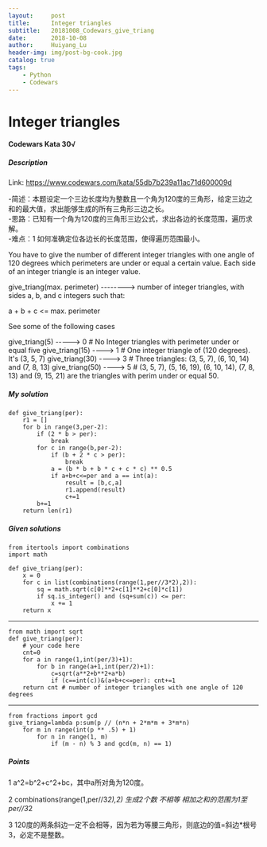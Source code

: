 ```yaml
---
layout:     post
title:      Integer triangles
subtitle:   20181008_Codewars_give_triang
date:       2018-10-08
author:     Huiyang_Lu
header-img: img/post-bg-cook.jpg
catalog: true
tags:
    - Python
    - Codewars
---
```

# Integer triangles
#### Codewars Kata 30√
##### Description
Link: https://www.codewars.com/kata/55db7b239a11ac71d600009d  

-简述：本题设定一个三边长度均为整数且一个角为120度的三角形，给定三边之和的最大值，求出能够生成的所有三角形三边之长。  
-思路：已知有一个角为120度的三角形三边公式，求出各边的长度范围，遍历求解。  
-难点：1 如何准确定位各边长的长度范围，使得遍历范围最小。  
  
You have to give the number of different integer triangles with one angle of 120 degrees which perimeters are under or equal a certain value. Each side of an integer triangle is an integer value.

give_triang(max. perimeter) --------> number of integer triangles,
with sides a, b, and c integers such that:

a + b + c <= max. perimeter

See some of the following cases

give_triang(5) -----> 0 # No Integer triangles with perimeter under or equal five
give_triang(15) ----> 1 # One integer triangle of (120 degrees). It's (3, 5, 7)
give_triang(30) ----> 3 # Three triangles: (3, 5, 7), (6, 10, 14) and (7, 8, 13)
give_triang(50) ----> 5 # (3, 5, 7), (5, 16, 19), (6, 10, 14), (7, 8, 13) and (9, 15, 21) are the triangles with perim under or equal 50.

##### My solution
    def give_triang(per):
        r1 = []
        for b in range(3,per-2):
            if (2 * b > per):
                break
            for c in range(b,per-2):
                if (b + 2 * c > per):
                    break
                a = (b * b + b * c + c * c) ** 0.5
                if a+b+c<=per and a == int(a):
                    result = [b,c,a]
                    r1.append(result)
                    c+=1
            b+=1
        return len(r1)

##### Given solutions  
    from itertools import combinations
    import math

    def give_triang(per):
        x = 0
        for c in list(combinations(range(1,per//3*2),2)):
            sq = math.sqrt(c[0]**2+c[1]**2+c[0]*c[1])
            if sq.is_integer() and (sq+sum(c)) <= per:
                x += 1
        return x
  
---  
    from math import sqrt
    def give_triang(per):
        # your code here
        cnt=0
        for a in range(1,int(per/3)+1): 
            for b in range(a+1,int(per/2)+1):
                c=sqrt(a**2+b**2+a*b)
                if (c==int(c))&(a+b+c<=per): cnt+=1
        return cnt # number of integer triangles with one angle of 120 degrees
  
---  
    from fractions import gcd
    give_triang=lambda p:sum(p // (n*n + 2*m*m + 3*m*n)
        for m in range(int(p ** .5) + 1)
            for n in range(1, m)
                if (m - n) % 3 and gcd(m, n) == 1)

##### Points
1 a^2=b^2+c^2+bc，其中a所对角为120度。  
  
2 combinations(range(1,per//3*2),2) 生成2个数 不相等 相加之和的范围为1至per//3*2  
  
3 120度的两条斜边一定不会相等，因为若为等腰三角形，则底边的值=斜边*根号3，必定不是整数。  